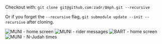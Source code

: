 Checkout with: `git clone git@github.com:zadr/8mph.git --recursive`

Or if you forget the `--recursive` flag, `git submodule update --init --recursive` after cloning.

![MUNI - home screen](http://thisismyinter.net/images/8mph/muni_home_1.png) ![MUNI - rider messages](http://thisismyinter.net/images/8mph/muni_messages_1.png)
![BART - home screen](http://thisismyinter.net/images/8mph/bart_home_1.png) ![MUNI - N-Judah times](http://thisismyinter.net/images/8mph/n_judah_1.png) 

